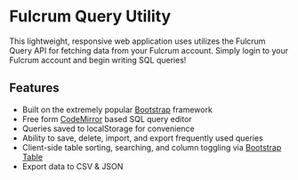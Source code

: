 # Fulcrum Query Utility
This lightweight, responsive web application uses utilizes the Fulcrum Query API for fetching data from your Fulcrum account. Simply login to your Fulcrum account and begin writing SQL queries!

## Features

- Built on the extremely popular [Bootstrap](http://getbootstrap.com/) framework
- Free form [CodeMirror](http://codemirror.net/) based SQL query editor
- Queries saved to localStorage for convenience
- Ability to save, delete, import, and export frequently used queries
- Client-side table sorting, searching, and column toggling via [Bootstrap Table](http://bootstrap-table.wenzhixin.net.cn/)
- Export data to CSV & JSON
